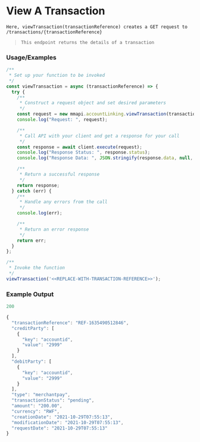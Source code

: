 # View A Transaction

`Here, viewTransaction(transactionReference) creates a GET request to /transactions/{transactionReference}`

> `This endpoint returns the details of a transaction`

### Usage/Examples

```javascript
/**
 * Set up your function to be invoked
 */
const viewTransaction = async (transactionReference) => {
  try {
    /**
     * Construct a request object and set desired parameters
     */
    const request = new mmapi.accountLinking.viewTransaction(transactionReference);
    console.log("Request: ", request);

    /**
     * Call API with your client and get a response for your call
     */
    const response = await client.execute(request);
    console.log("Response Status: ", response.status);
    console.log("Response Data: ", JSON.stringify(response.data, null, 4));

    /**
     * Return a successful response
     */
    return response;
  } catch (err) {
    /**
     * Handle any errors from the call
     */
    console.log(err);

    /**
     * Return an error response
     */
    return err;
  }
};

/**
 * Invoke the function
 */
viewTransaction('<<REPLACE-WITH-TRANSACTION-REFERENCE>>');
```

### Example Output

```javascript
200

{
  "transactionReference": "REF-1635490512846",
  "creditParty": [
    {
      "key": "accountid",
      "value": "2999"
    }
  ],
  "debitParty": [
    {
      "key": "accountid",
      "value": "2999"
    }
  ],
  "type": "merchantpay",
  "transactionStatus": "pending",
  "amount": "200.00",
  "currency": "RWF",
  "creationDate": "2021-10-29T07:55:13",
  "modificationDate": "2021-10-29T07:55:13",
  "requestDate": "2021-10-29T07:55:13"
}
```
